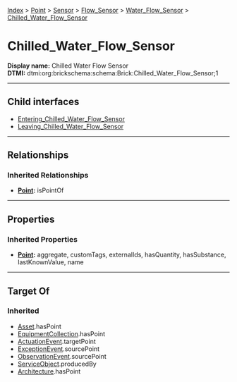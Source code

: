 [Index](../../../../../index.md) > [Point](../../../../Point.md) > [Sensor](../../../Sensor.md) > [Flow_Sensor](../../Flow_Sensor.md) > [Water_Flow_Sensor](../Water_Flow_Sensor.md) > [Chilled_Water_Flow_Sensor](#)
# Chilled_Water_Flow_Sensor

**Display name:** Chilled Water Flow Sensor<br />
**DTMI:** dtmi:org:brickschema:schema:Brick:Chilled_Water_Flow_Sensor;1

---

## Child interfaces
* [Entering_Chilled_Water_Flow_Sensor](../Entering_Water_Flow_Sensor/Entering_Chilled_Water_Flow_Sensor.md)
* [Leaving_Chilled_Water_Flow_Sensor](../Leaving_Water_Flow_Sensor/Leaving_Chilled_Water_Flow_Sensor.md)

---

## Relationships

### Inherited Relationships
* **[Point](../../../../Point.md):** isPointOf

---

## Properties

### Inherited Properties
* **[Point](../../../../Point.md):** aggregate, customTags, externalIds, hasQuantity, hasSubstance, lastKnownValue, name

---

## Target Of
### Inherited
* [Asset](../../../../../Asset/Asset.md).hasPoint
* [EquipmentCollection](../../../../../Collection/EquipmentCollection.md).hasPoint
* [ActuationEvent](../../../../../Event/PointEvent/ActuationEvent.md).targetPoint
* [ExceptionEvent](../../../../../Event/PointEvent/ExceptionEvent.md).sourcePoint
* [ObservationEvent](../../../../../Event/PointEvent/ObservationEvent.md).sourcePoint
* [ServiceObject](../../../../../Information/ServiceObject/ServiceObject.md).producedBy
* [Architecture](../../../../../Space/Architecture/Architecture.md).hasPoint
